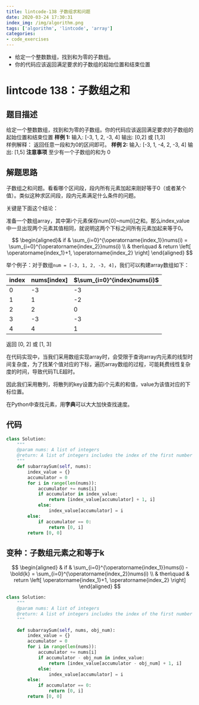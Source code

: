```yaml
---
title: lintcode-138 子数组求和问题
date: 2020-03-24 17:30:31
index_img: /img/algorithm.png
tags: ['algorithm', 'lintcode', 'array']
categories: 
- code_exercises
---
```

- 给定一个整数数组，找到和为零的子数组。
- 你的代码应该返回满足要求的子数组的起始位置和结束位置
<!-- more -->
# lintcode 138：子数组之和
## 题目描述

给定一个整数数组，找到和为零的子数组。你的代码应该返回满足要求的子数组的起始位置和结束位置
**样例 1:**
输入: [-3, 1, 2, -3, 4]
输出: [0,2] 或 [1,3]	
样例解释： 返回任意一段和为0的区间即可。
**样例 2:**
输入: [-3, 1, -4, 2, -3, 4]
输出: [1,5]
**注意事项**
至少有一个子数组的和为 0

## 解题思路

子数组之和问题。看看哪个区间段，段内所有元素加起来刚好等于0（或者某个值）。类似这种求区间段，段内元素满足什么条件的问题。

关键是下面这个结论：

准备一个数组array，其中第i个元素保存num[0]~num[i]之和。那么index_value中一旦出现两个元素其值相同，就说明这两个下标之间所有元素加起来等于0。

$$ \begin{aligned}& if & \sum_{i=0}^{\operatorname{index_1}}nums(i) = \sum_{i=0}^{\operatorname{index_2}}nums(i) \\ & then\quad & return \left[ \operatorname{index_1}+1, \operatorname{index_2} \right] \end{aligned}
$$

举个例子：对于数组`num = [-3, 1, 2, -3, 4]`，我们可以构建array数组如下：

| index | nums[index] | $\sum_{i=0}^{index}nums(i)$ |
| --- | --- | --- |
| 0 | -3 | -3 |
| 1 | 1 | -2 |
| 2 | 2 | 0 |
| 3 | -3 | -3 |
| 4 | 4 | 1 |

返回 [0, 2] 或 [1, 3]

在代码实现中，当我们采用数组实现array时，会受限于查询array内元素的线型时间复杂度，为了找某个值对应的下标，遍历array数组的过程，可能耗费线性复杂度的时间，导致代码TLE超时。

因此我们采用散列，将散列的key设置为前i个元素的和值，value为该值对应的下标位置。

在Python中查找元素，用**字典**可以大大加快查找速度。

## 代码

```python
class Solution:
    """
    @param nums: A list of integers
    @return: A list of integers includes the index of the first number and the index of the last number
    """
    def subarraySum(self, nums):
        index_value = {}
        accumulator = 0
        for i in range(len(nums)):
            accumulator += nums[i]
            if accumulator in index_value:
                return [index_value[accumulator] + 1, i]
            else:
                index_value[accumulator] = i
        else:
            if accumulator == 0:
                return [0, i]
        return [0, 0]
```

## 变种：子数组元素之和等于k

$$ 
\begin{aligned}
& if & \sum_{i=0}^{\operatorname{index_1}}nums(i) - \bold{k} = \sum_{i=0}^{\operatorname{index_2}}nums(i) \\ 
& then\quad & return \left[ \operatorname{index_1}+1, \operatorname{index_2} \right] \end{aligned}
$$

```python
class Solution:
    """
    @param nums: A list of integers
    @return: A list of integers includes the index of the first number and the index of the last number
    """

    def subarraySum(self, nums, obj_num):
        index_value = {}
        accumulator = 0
        for i in range(len(nums)):
            accumulator += nums[i]
            if accumulator - obj_num in index_value:
                return [index_value[accumulator - obj_num] + 1, i]
            else:
                index_value[accumulator] = i
        else:
            if accumulator == 0:
                return [0, i]
        return [0, 0]
```